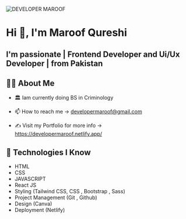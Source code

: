![DEVELOPER MAROOF](https://github.com/developermaroof/developermaroof/assets/123865444/d34177e3-dce4-4e5e-94c5-af0ce960775c)

# Hi 👋, I'm Maroof Qureshi

## I'm passionate | Frontend Developer and Ui/Ux Developer | from Pakistan

## 🙋‍♂️ About Me

- 🏛️ Iam currently doing BS in Criminology

- 📫 How to reach me -> developermaroof@gmail.com

- ✍️ Visit my Portfolio for more info -> https://developermaroof.netlify.app/

## 🤖 Technologies I Know

- HTML
- CSS
- JAVASCRIPT
- React JS
- Styling (Tailwind CSS, CSS , Bootstrap , Sass)
- Project Management (Git , Github)
- Design (Canva)
- Deployment (Netlify)
